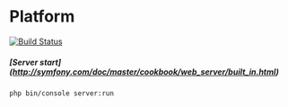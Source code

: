 # Platform

[![Build Status](https://travis-ci.org/ukraine-blacklist/platform.svg)](https://travis-ci.org/ukraine-blacklist/platform)

##### [Server start] (http://symfony.com/doc/master/cookbook/web_server/built_in.html)
```bash
php bin/console server:run
```